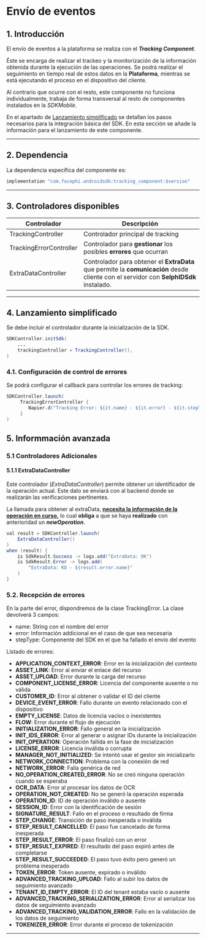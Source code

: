 # Envío de eventos

## 1. Introducción

El envío de eventos a la plataforma se realiza con el **_Tracking Component_**. 

Éste se encarga de realizar el trackeo y la monitorización de la información obtenida durante la ejecución de las operaciones. Se podrá realizar el seguimiento en tiempo real de estos datos en la **Plataforma**, mientras se está ejecutando el proceso en el dispositivo del cliente.

Al contrario que ocurre con el resto, este componente no funciona
individualmente, trabaja de forma transversal al resto de componentes
instalados en la _SDKMobile_. 

En el apartado de [Lanzamiento simplificado](./Mobile_SDK) se detallan los pasos necesarios para la integración básica del SDK. En esta sección se añade la información para el lanzamiento de este componente.

---

## 2. Dependencia

La dependencia específica del componente es:

  ```java
  implementation "com.facephi.androidsdk:tracking_component:$version"
  ```

---

## 3. Controladores disponibles

| **Controlador**         | **Descripción**                                                                                                                       |
| ----------------------- | ------------------------------------------------------------------------------------------------------------------------------------- |
| TrackingController      | Controlador principal de tracking                                                                                                     |
| TrackingErrorController | Controlador para **gestionar** los posibles **errores** que ocurran                                                                   |
| ExtraDataController     | Controlador para obtener el **ExtraData** que permite la **comunicación** desde cliente con el servidor con **SelphIDSdk** instalado. |

---

## 4. Lanzamiento simplificado

Se debe incluir el controlador durante la inicialización de la SDK.

```java
SDKController.initSdk(
    ...
    trackingController = TrackingController(),
)
```

### 4.1. Configuración de control de errores

Se podrá configurar el callback para controlar los errores de tracking:

```java
SDKController.launch(
     TrackingErrorController {
        Napier.d("Tracking Error: ${it.name} - ${it.error} - ${it.stepType}")
     }
)
```

## 5. Informmación avanzada

### 5.1 Controladores Adicionales

#### 5.1.1 ExtraDataController

Este controlador (_ExtraDataController_) permite obtener un identificador de la operación actual. Este dato se enviará con al backend donde se realizarán las verificaciones pertinentes.

La llamada para obtener al extraData, **<u>necesita la información de la
operación en curso</u>,** lo cual **obliga** a que se haya **realizado**
con anterioridad un **_newOperation_**.

```java
val result = SDKController.launch(
    ExtraDataController()
)
when (result) {
    is SdkResult.Success -> logs.add("ExtraData: OK")
    is SdkResult.Error -> logs.add(
        "ExtraData: KO - ${result.error.name}"
    )
}
```

### 5.2. Recepción de errores

En la parte del error, dispondremos de la clase TrackingError. La clase devolverá 3 campos:

  - name: String con el nombre del error
  - error: Información addicional en el caso de que sea necesaria
  - stepType: Componente del SDK en el que ha fallado el envío del evento

Listado de errores:

  - **APPLICATION_CONTEXT_ERROR**: Error en la inicialización del contexto  
  - **ASSET_LINK**: Error al enviar el enlace del recurso  
  - **ASSET_UPLOAD**: Error durante la carga del recurso  
  - **COMPONENT_LICENSE_ERROR**: Licencia del componente ausente o no válida  
  - **CUSTOMER_ID**: Error al obtener o validar el ID del cliente  
  - **DEVICE_EVENT_ERROR**: Fallo durante un evento relacionado con el dispositivo  
  - **EMPTY_LICENSE**: Datos de licencia vacíos o inexistentes  
  - **FLOW**: Error durante el flujo de ejecución  
  - **INITIALIZATION_ERROR**: Fallo general en la inicialización  
  - **INIT_IDS_ERROR**: Error al generar o asignar IDs durante la inicialización  
  - **INIT_OPERATION**: Operación fallida en la fase de inicialización  
  - **LICENSE_ERROR**: Licencia inválida o corrupta  
  - **MANAGER_NOT_INITIALIZED**: Se intentó usar el gestor sin inicializarlo  
  - **NETWORK_CONNECTION**: Problema con la conexión de red  
  - **NETWORK_ERROR**: Falla genérica de red  
  - **NO_OPERATION_CREATED_ERROR**: No se creó ninguna operación cuando se esperaba  
  - **OCR_DATA**: Error al procesar los datos de OCR  
  - **OPERATION_NOT_CREATED**: No se generó la operación esperada  
  - **OPERATION_ID**: ID de operación inválido o ausente  
  - **SESSION_ID**: Error con la identificación de sesión  
  - **SIGNATURE_RESULT**: Fallo en el proceso o resultado de firma  
  - **STEP_CHANGE**: Transición de paso inesperada o inválida  
  - **STEP_RESULT_CANCELLED**: El paso fue cancelado de forma inesperada  
  - **STEP_RESULT_ERROR**: El paso finalizó con un error  
  - **STEP_RESULT_EXPIRED**: El resultado del paso expiró antes de completarse  
  - **STEP_RESULT_SUCCEEDED**: El paso tuvo éxito pero generó un problema inesperado  
  - **TOKEN_ERROR**: Token ausente, expirado o inválido  
  - **ADVANCED_TRACKING_UPLOAD**: Fallo al subir los datos de seguimiento avanzado  
  - **TENANT_ID_EMPTY_ERROR**: El ID del tenant estaba vacío o ausente  
  - **ADVANCED_TRACKING_SERIALIZATION_ERROR**: Error al serializar los datos de seguimiento avanzado  
  - **ADVANCED_TRACKING_VALIDATION_ERROR**: Fallo en la validación de los datos de seguimiento  
  - **TOKENIZER_ERROR**: Error durante el proceso de tokenización  

---
